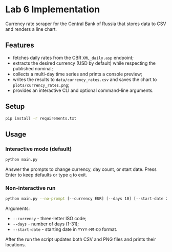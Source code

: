 # Lab 6 Implementation

Currency rate scraper for the Central Bank of Russia that stores data to CSV and renders a line chart.

## Features
- fetches daily rates from the CBR `XML_daily.asp` endpoint;
- extracts the desired currency (USD by default) while respecting the published nominal;
- collects a multi-day time series and prints a console preview;
- writes the results to `data/currency_rates.csv` and saves the chart to `plots/currency_rates.png`;
- provides an interactive CLI and optional command-line arguments.

## Setup
```bash
pip install -r requirements.txt
```

## Usage
### Interactive mode (default)
```bash
python main.py
```
Answer the prompts to change currency, day count, or start date. Press Enter to keep defaults or type `q` to exit.

### Non-interactive run
```bash
python main.py --no-prompt [--currency EUR] [--days 10] [--start-date 2025-09-01]
```
Arguments:
- `--currency` - three-letter ISO code;
- `--days` - number of days (1-31);
- `--start-date` - starting date in `YYYY-MM-DD` format.

After the run the script updates both CSV and PNG files and prints their locations.
